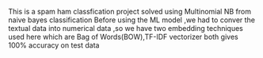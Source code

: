 This is a spam ham classfication project solved using Multinomial NB from naive bayes classification
Before using the ML model ,we had to conver the textual data into numerical data ,so we have two embedding techniques used here which are Bag of Words(BOW),TF-IDF vectorizer both gives 100% accuracy on test data